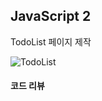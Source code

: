 ## JavaScript 2
TodoList 페이지 제작

![TodoList](https://github.com/BangDori/LIKELION-11th/assets/44726494/c1be5ff2-f443-49e1-9636-3c87c851667b)


#### 코드 리뷰
